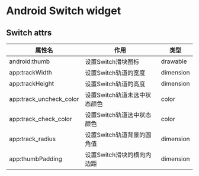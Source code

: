 # Android Switch widget

## Switch attrs
属性名 | 作用 | 类型
--- | --- | ---
android:thumb | 设置Switch滑块图标 | drawable
app:trackWidth | 设置Switch轨道的宽度 | dimension
app:trackHeight | 设置Switch轨道的高度 | dimension
app:track_uncheck_color | 设置Switch轨道未选中状态颜色 | color
app:track_check_color | 设置Switch轨道选中状态颜色 | color
app:track_radius | 设置Switch轨道背景的圆角值 | dimension
app:thumbPadding | 设置Switch滑块的横向内边距 | dimension